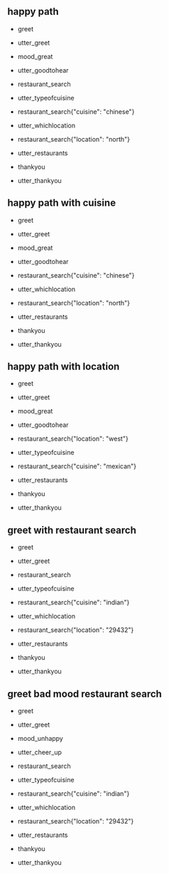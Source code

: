 ## happy path
* greet
- utter_greet
* mood_great
- utter_goodtohear
* restaurant_search
- utter_typeofcuisine
* restaurant_search{"cuisine": "chinese"}
- utter_whichlocation
* restaurant_search{"location": "north"}
- utter_restaurants
* thankyou
- utter_thankyou

## happy path with cuisine
* greet
- utter_greet
* mood_great
- utter_goodtohear
* restaurant_search{"cuisine": "chinese"}
- utter_whichlocation
* restaurant_search{"location": "north"}
- utter_restaurants
* thankyou
- utter_thankyou

## happy path with location
* greet
- utter_greet
* mood_great
- utter_goodtohear
* restaurant_search{"location": "west"}
- utter_typeofcuisine
* restaurant_search{"cuisine": "mexican"}
- utter_restaurants
* thankyou
- utter_thankyou

## greet with restaurant search
* greet
- utter_greet
* restaurant_search
- utter_typeofcuisine
* restaurant_search{"cuisine": "indian"}
- utter_whichlocation
* restaurant_search{"location": "29432"}
- utter_restaurants
* thankyou
- utter_thankyou

## greet bad mood restaurant search
* greet
- utter_greet
* mood_unhappy
- utter_cheer_up
* restaurant_search
- utter_typeofcuisine
* restaurant_search{"cuisine": "indian"}
- utter_whichlocation
* restaurant_search{"location": "29432"}
- utter_restaurants
* thankyou
- utter_thankyou


